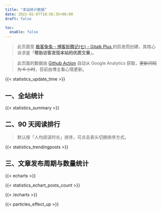 ```yaml
---
title: "本站统计数据"
date: 2022-02-07T18:56:35+08:00
draft: false

toc:
  enable: false
---
```


>此页面受 [极客兔兔 - 博客折腾记(七) - Gitalk Plus ](https://geektutu.com/post/blog-experience-7.html) 的启发而创建，其核心诉求是「**帮助访客发现本站的优质文章**」。

>此页面的数据由 [Github Action](https://github.com/ryan4yin/thiscute.world/blob/main/.github/workflows/main.yaml) 自动从 Google Analytics 获取，~~更新间隔为 6 小时~~，目前由博主看心情更新。

{{< statistics_update_time  >}}

## 一、全站统计

{{< statistics_summary  >}}

## 二、90 天阅读排行

> 默认按「人均阅读时长」排序，可点击表头切换排序方式。

{{< statistics_trendingposts  >}}

<!-- 由于主题异步加载的原因，此处的 echarts 图表无法正常显示，暂时注释掉。 -->

## 三、文章发布周期与数量统计


{{< echarts >}}

{{< statistics_echart_posts_count >}}

{{< /echarts >}}

{{< particles_effect_up  >}}
